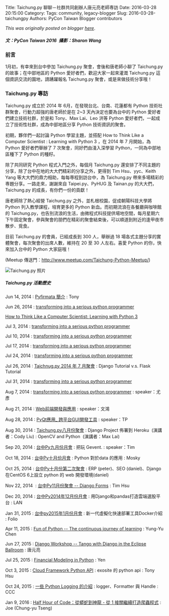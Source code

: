 Title: Taichung.py 聊聊－社群共同創辦人唐元亮老師専訪
Date: 2016-03-28 20:15:00
Category:
Tags: community, legacy-blogger
Slug: 2016-03-28-taichungpy
Authors: PyCon Taiwan Blogger contributors

*This was originally posted on blogger [here](https://pycontw.blogspot.com/2016/03/taichungpy.html)*.

<!--more-->

##### 文：PyCon Taiwan 2016  攝影：Sharon Wang




### 前言



 1月初，有幸來到台中參加 Taichung.py 聚會，會後和唐老師小聊了 Taichung.py 的故事；在中部地區的 Python 愛好者們，歡迎大家一起來灌溉 Taichung.py 這個資訊交流的園地，請踴躍報名
 Taichung.py 聚會，或是來做技術分享哦！





### Taichung.py 專訪



 Taichung.py 成立於 2014 年 6月，在發現台北、台南、花蓮都有 Python 技術社群聚會，行動力超強的唐老師於是在 2~3 天內決定也要為台中的 Python 愛好者們建立技術社群，於是和 Tony、Max
 Lai、Leo 洪等 Python 愛好者們，一起成立了技術性社群，成為中部地區分享 Python 技術資訊的聚會。




 初期，夥伴們一起討論 Python 學習主題，並搭配 How to Think Like a Computer Scientist : Learning with Python 3 ，在 2014 年 7 月開始，為 Python
 愛好者們舉辦了 7 次聚會，同好們由淺入深學習 Python，一同為中部地區種下了 Python 的種籽。




 除了共同研究 Python 程式入門之外，每個月 Taichung.py 還安排了不同主題的分享，除了台中在地的大大們精彩的分享之外，更得到 Tim Hsu、yyc、Keith Yang 等大大們的鼎力相助，每每専程到訪台中，為
 Taichung.py 帶來多場精彩的専題分享。一路走來，謝謝來自 Taipei.py、PyHUG 及 Tainan.py 的大大們，Taichung.py 的成長，有你們一份的貢獻！




 唐老師除了熱心經營 Taichung.py 之外，並札根校園，促成朝陽科技大學將 Python 列入教學課程，培育更多的 Python 新血。而初期流浪在各餐廳與咖啡館的
 Taichung.py，也告別流浪的生活，由微程式科技提供場地空間，每月星期六下午固定聚會，參與聚會的朋們在精彩的聚會結束後，可以順道到附近的逢甲夜市散步、覓食。




 目前 Taichung.py 的會員，已經成長到 300 人，舉辦過 18 場各式主題分享的實體聚會，每次聚會的出席人數，維持在 20 至 30 人左右。喜愛 Python 的你，快來加入台中的 Python 大家庭哦！




(Meetup 傳送門：<http://www.meetup.com/Taichung-Python-Meetup/>)






![Taichung.py 照片](https://lh3.googleusercontent.com/0WQ5zXo-MDtiSGgmcZRB-k1gAnb1EIjWFrcrDE6Gygc9H2jfXLpVxefYQ__OmNx508DXA2X4J0IBHUcTFQ_kfOGqxZmkOpLQKApOIK1MYKcAjtzy1_2i1fbOKdJlHvwfnmP3liru)







##### Taichung.py 活動歷史




 Jun 14, 2014 : [Pyfirmata 簡介](http://www.meetup.com/Taichung-Python-Meetup/events/185019552/) : Tony




Jun 26, 2014 : [transforming into a serious python programmer](http://www.meetup.com/Taichung-Python-Meetup/events/189049462/)




[How to Think Like a Computer Scientist: Learning with Python 3](http://openbookproject.net/thinkcs/python/english3e/#)




Jul 3, 2014 : [transforming into a serious python programmer](http://www.meetup.com/Taichung-Python-Meetup/events/189292612/)




Jul 10, 2014 : [transforming into a serious python programmer](http://www.meetup.com/Taichung-Python-Meetup/events/189292722/)




Jul 17, 2014 : [transforming into a serious python programmer](http://www.meetup.com/Taichung-Python-Meetup/events/189139372/)




Jul 24, 2014 : [transforming into a serious python programmer](http://www.meetup.com/Taichung-Python-Meetup/events/189292792/)




Jul 26, 2014 : [Taichnug.py 2014 年 7 月聚會](http://www.meetup.com/Taichung-Python-Meetup/events/191785952/) : Django Tutorial v.s. Flask Tutorial




Jul 31, 2014 : [transforming into a serious python programmer](http://www.meetup.com/Taichung-Python-Meetup/events/189292822/)




Aug 7, 2014 : [transforming into a serious python programmer](http://www.meetup.com/Taichung-Python-Meetup/events/189292842/) : speaker：尤彥




Aug 21, 2014 : [Web前端開發與應用](http://www.meetup.com/Taichung-Python-Meetup/events/199736032/) : speaker：文鴻




Aug 28, 2014 : [PyQt應用\_ 跨平台GUI開發工具](http://www.meetup.com/Taichung-Python-Meetup/events/201098412/) : speaker：TP




Aug 30, 2014 : [Taichung.py八月份聚會](http://www.meetup.com/Taichung-Python-Meetup/events/200633182/) : Django Project 佈署到 Heroku  (演講者：Cody Liu) : OpenCV and Python  (演講者：Max Lai)




Sep 20, 2014 : [台中Py九月份月會](http://www.meetup.com/Taichung-Python-Meetup/events/201100382/) : 把玩 Gevent. : speaker：Tim




Oct 18, 2014 : [台中Py十月份月會](http://www.meetup.com/Taichung-Python-Meetup/events/209466982/) : Python 對於data 的應用 : Mosky




Oct 25, 2014 : [台中Py十月份第二次聚會](http://www.meetup.com/Taichung-Python-Meetup/events/210489062/) : ERP (peter)、SEO (daniel)、Django 在CentOS 6上設立 python 的 web 開發環境(daniel)




Nov 22, 2014  : [台中Py11月份聚會 -- Django Forms](http://www.meetup.com/Taichung-Python-Meetup/events/217754172/) : Tim Hsu




Dec 20, 2014 : [台中Py2014年12月份月會](http://www.meetup.com/Taichung-Python-Meetup/events/219062736/) : 用Django和pandas打造雲端選股平台 : LAN




Jan 31, 2015 : [台中py2015年1月份月會](http://www.meetup.com/Taichung-Python-Meetup/events/219491030/) : 新一代虛擬化快速部署工具Docker介紹 : Folio




Apr 11, 2015 : [Fun of Python -- The continuous journey of learning](http://www.meetup.com/Taichung-Python-Meetup/events/220915208/) : Yung-Yu Chen




Jun 27, 2015 : [Django Workshop -- Tango with Django in the Eclipse Ballroom](http://www.meetup.com/Taichung-Python-Meetup/events/222982564/) : 唐元亮




Jul 25, 2015 : [Financial Modeling in Python](http://www.meetup.com/Taichung-Python-Meetup/events/223568283/) : Yen




Oct 3, 2015 : [Cloud Framework Python API](http://www.meetup.com/Taichung-Python-Meetup/events/225007115/) : exosite 的 python api : Tony Hsu




Oct 24, 2015 : [一些 Python Logging 的介紹](http://www.meetup.com/Taichung-Python-Meetup/events/225664573/) : logger、Formatter 與 Handle : CCC





Jan 9, 2016 :
[Half Hour of Code：從蟒蛇到神龍 - 從 1 接關繼續打造爬蟲程式](http://www.meetup.com/Taichung-Python-Meetup/events/227386858/)
 :
Joe (Chung-yu Tseng)
